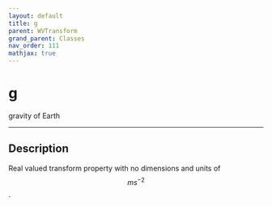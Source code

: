 ```yaml
---
layout: default
title: g
parent: WVTransform
grand_parent: Classes
nav_order: 111
mathjax: true
---
```


#  g

gravity of Earth


---

## Description
Real valued transform property with no dimensions and units of $$m s^{-2}$$.

